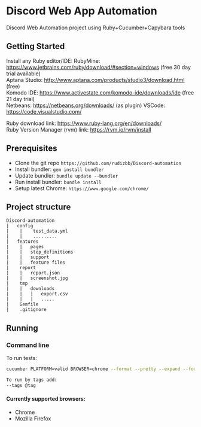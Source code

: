 # Discord Web App Automation
Discord Web Automation project using Ruby+Cucumber+Capybara tools
## Getting Started
Install any Ruby editor/IDE:
RubyMine: https://www.jetbrains.com/ruby/download/#section=windows (free 30 day trial available)  
Aptana Studio: http://www.aptana.com/products/studio3/download.html (free)  
Komodo IDE: https://www.activestate.com/komodo-ide/downloads/ide (free 21 day trial)  
Netbeans: https://netbeans.org/downloads/ (as plugin)
VSCode: https://code.visualstudio.com/

Ruby download link: https://www.ruby-lang.org/en/downloads/  
Ruby Version Manager (rvm) link: https://rvm.io/rvm/install

## Prerequisites
* Clone the git repo `https://github.com/rudizbb/Discord-automation`
* Install bundler: `gem install bundler`
* Update bundler: `bundle update --bundler`
* Run install bundler: `bundle install`
* Setup latest Chrome: `https://www.google.com/chrome/`

## Project structure
```
Discord-automation
|   config
|    |    test_data.yml
|    |    .........  
|   features
|    |   pages
|    |   step_definitions
|    |   support
|    |   feature files
|    report
|    |   report.json
|    |   screenshot.jpg
|    tmp
|    |   downloads
|    |   |   export.csv
|    |   |   .....
|    Gemfile
|    .gitignore
```

## Running
### Command line

To run tests:
```bash
cucumber PLATFORM=valid BROWSER=chrome --format --pretty --expand --format json -o report.json
```
```bash
To run by tags add:
--tags @tag
```
#### Currently supported browsers:
* Chrome
* Mozilla Firefox